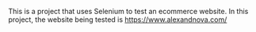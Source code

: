 This is a project that uses Selenium to test an ecommerce website. In this project, the website being tested is https://www.alexandnova.com/
